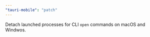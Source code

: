 ```yaml
---
"tauri-mobile": "patch"
---
```


Detach launched processes for CLI `open` commands on macOS and Windwos.
